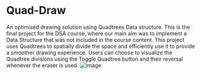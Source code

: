 # Quad-Draw
An optimised drawing solution using Quadtrees Data structure.
This is the final project for the DSA course, where our main aim was to implement a Data Structure that was not included in the course content. This project uses Quadtrees to spatially divide the space and efficiently use it to provide a smoother drawing experience. Users can choose to visualize the Quadtree divisions using the Toggle Quadtree button and their reversal whenever the eraser is used.
![image](https://github.com/AyeshaNoorr/Quad-Draw/assets/156358565/9e4865d0-e9ba-439d-a557-059f1a1c7171)
